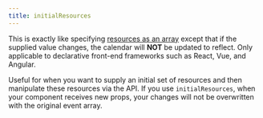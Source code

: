 ```yaml
---
title: initialResources
---
```


This is exactly like specifying [resources as an array](resources-array) except that if the supplied value changes, the calendar will **NOT** be updated to reflect. Only applicable to declarative front-end frameworks such as React, Vue, and Angular.

Useful for when you want to supply an initial set of resources and then manipulate these resources via the API. If you use `initialResources`, when your component receives new props, your changes will not be overwritten with the original event array.
